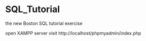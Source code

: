 # SQL_Tutorial
the new Boston SQL tutorial exercise

open XAMPP server
visit http://localhost/phpmyadmin/index.php
